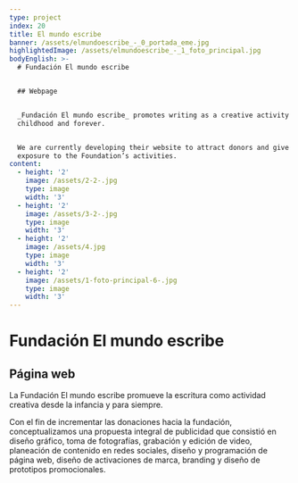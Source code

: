 ```yaml
---
type: project
index: 20
title: El mundo escribe
banner: /assets/elmundoescribe_-_0_portada_eme.jpg
highlightedImage: /assets/elmundoescribe_-_1_foto_principal.jpg
bodyEnglish: >-
  # Fundación El mundo escribe


  ## Webpage


  _Fundación El mundo escribe_ promotes writing as a creative activity from
  childhood and forever.


  We are currently developing their website to attract donors and give further
  exposure to the Foundation’s activities.
content:
  - height: '2'
    image: /assets/2-2-.jpg
    type: image
    width: '3'
  - height: '2'
    image: /assets/3-2-.jpg
    type: image
    width: '3'
  - height: '2'
    image: /assets/4.jpg
    type: image
    width: '3'
  - height: '2'
    image: /assets/1-foto-principal-6-.jpg
    type: image
    width: '3'
---
```

# Fundación El mundo escribe

## Página web

La Fundación El mundo escribe promueve la escritura como actividad creativa desde la infancia y para siempre. 

Con el fin de incrementar las donaciones hacia la fundación, conceptualizamos una propuesta integral de publicidad que consistió en diseño gráfico, toma de fotografías, grabación y edición de video, planeación de contenido en redes sociales, diseño y programación de página web, diseño de activaciones de marca, branding y diseño de prototipos promocionales. 

##
